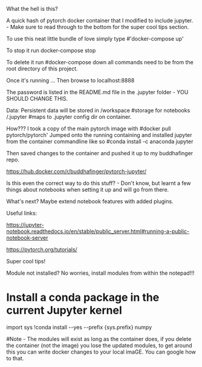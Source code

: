 What the hell is this?

A quick hash of pytorch docker container that I modified to include jupyter. - Make sure to read through to the bottom for the super cool tips section. 

To use this neat little bundle of love simply type
#'docker-compose up' 

To stop it run
docker-compose stop

To delete it run
#docker-compose down
all commands need to be from the root directory of this project.


Once it's running ...
Then browse to localhost:8888

The password is listed in the README.md file in the .jupyter folder - YOU SHOULD CHANGE THIS.

Data:
Persistent data will be stored in
/workspace	#storage for notebooks
/.jupyter       #maps to .jupyter config dir on container.


How???
I took a copy of the main pytorch image with 
#docker pull pytorch/pytorch' 
Jumped onto the running containing and installed jupyter from the container commandline like so 
#conda install -c anaconda jupyter

Then saved changes to the container and pushed it up to my buddhafinger repo. 

https://hub.docker.com/r/buddhafinger/pytorch-jupyter/ 

Is this even the correct way to do this stuff?  - Don't know, but learnt a few things about notebooks when setting it up and will go from there.




What's next?
Maybe extend notebook features with added plugins.


Useful links:

https://jupyter-notebook.readthedocs.io/en/stable/public_server.html#running-a-public-notebook-server

https://pytorch.org/tutorials/

Super cool tips!

Module not installed?  No worries, install modules from within the notepad!!!
# Install a conda package in the current Jupyter kernel
import sys
!conda install --yes --prefix {sys.prefix} numpy

#Note - The modules will exist as long as the container does, if you delete the container (not the image) you lose the updated modules, to get around this you can write docker changes to your local imaGE. You can google how to that.








